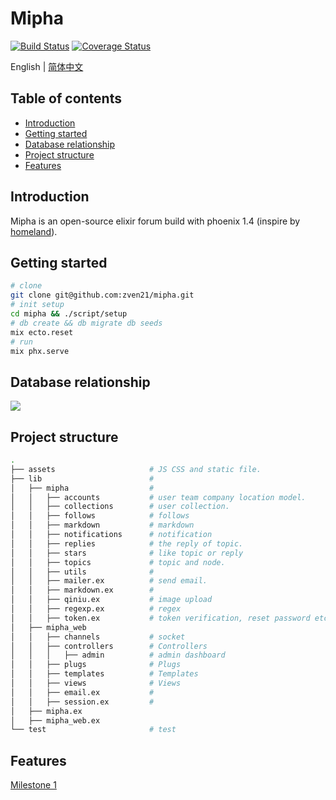 # Mipha

[![Build Status](https://travis-ci.org/zven21/mipha.svg?branch=master)](https://travis-ci.org/zven21/mipha)
[![Coverage Status](https://coveralls.io/repos/github/zven21/mipha/badge.svg?branch=excoveralls)](https://coveralls.io/github/zven21/mipha?branch=excoveralls)


English | [简体中文](./README.ZH.md)

## Table of contents

* [Introduction](#introduction)
* [Getting started](#getting-started)
* [Database relationship](#database-relationship)
* [Project structure](#project-structure)
* [Features](#features)

## Introduction

Mipha is an open-source elixir forum build with phoenix 1.4 (inspire by [homeland](https://ruby-china.org)).

## Getting started

```bash
# clone
git clone git@github.com:zven21/mipha.git
# init setup
cd mipha && ./script/setup
# db create && db migrate db seeds
mix ecto.reset
# run
mix phx.serve
```

## Database relationship

![ ](https://l.ruby-china.com/photo/2018/b96739ac-94d4-433e-9693-de528466c6d3.jpeg!large)

## Project structure

```bash
.
├── assets                     # JS CSS and static file.
├── lib                        #
│   ├── mipha                  #
│   │   ├── accounts           # user team company location model.
│   │   ├── collections        # user collection.
│   │   ├── follows            # follows
│   │   ├── markdown           # markdown
│   │   ├── notifications      # notification
│   │   ├── replies            # the reply of topic.
│   │   ├── stars              # like topic or reply
│   │   ├── topics             # topic and node.
│   │   ├── utils              #
│   │   ├── mailer.ex          # send email.
│   │   ├── markdown.ex        #
│   │   ├── qiniu.ex           # image upload
│   │   ├── regexp.ex          # regex
│   │   ├── token.ex           # token verification, reset password etc.
│   ├── mipha_web
│   │   ├── channels           # socket
│   │   ├── controllers        # Controllers
│   │   │   ├── admin          # admin dashboard
│   │   ├── plugs              # Plugs
│   │   ├── templates          # Templates
│   │   ├── views              # Views
│   │   ├── email.ex           #
│   │   ├── session.ex         #
│   ├── mipha.ex
│   ├── mipha_web.ex
└── test                       # test
```

## Features

[Milestone 1](https://github.com/zven21/mipha/milestone/1)
